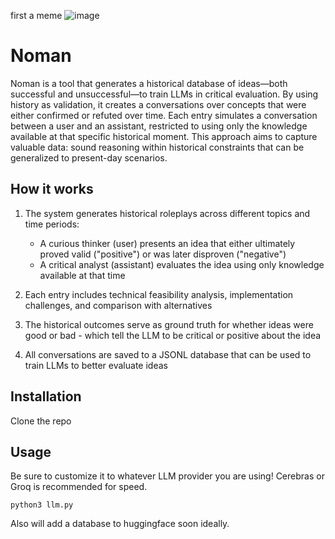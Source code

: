 first a meme
![image](https://github.com/user-attachments/assets/4fbf488b-9497-41bf-b9f9-117b642685d2)

# Noman

Noman is a tool that generates a historical database of ideas—both successful and unsuccessful—to train LLMs in critical evaluation. By using history as validation, it creates a conversations over concepts that were either confirmed or refuted over time. Each entry simulates a conversation between a user and an assistant, restricted to using only the knowledge available at that specific historical moment. This approach aims to capture valuable data: sound reasoning within historical constraints that can be generalized to present-day scenarios.

## How it works

1. The system generates historical roleplays across different topics and time periods:
   * A curious thinker (user) presents an idea that either ultimately proved valid ("positive") or was later disproven ("negative")
   * A critical analyst (assistant) evaluates the idea using only knowledge available at that time

2. Each entry includes technical feasibility analysis, implementation challenges, and comparison with alternatives

3. The historical outcomes serve as ground truth for whether ideas were good or bad - which tell the LLM to be critical or positive about the idea

4. All conversations are saved to a JSONL database that can be used to train LLMs to better evaluate ideas

## Installation

Clone the repo

## Usage

Be sure to customize it to whatever LLM provider you are using! Cerebras or Groq is recommended for speed.

```
python3 llm.py
```

Also will add a database to huggingface soon ideally.
